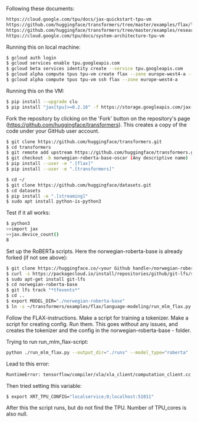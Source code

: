 Following these documents:
```bash
https://cloud.google.com/tpu/docs/jax-quickstart-tpu-vm
https://github.com/huggingface/transformers/tree/master/examples/flax/language-modeling#masked-language-modeling
https://github.com/huggingface/transformers/tree/master/examples/research_projects/jax-projects#how-to-install-relevant-libraries
https://cloud.google.com/tpu/docs/system-architecture-tpu-vm
```

Running this on local machine:
```bash
$ gcloud auth login
$ gcloud services enable tpu.googleapis.com
$ gcloud beta services identity create --service tpu.googleapis.com
$ gcloud alpha compute tpus tpu-vm create flax --zone europe-west4-a --accelerator-type v3-8 --version v2-alpha
$ gcloud alpha compute tpus tpu-vm ssh flax --zone europe-west4-a
```

Running this on the VM:
```bash
$ pip install --upgrade clu
$ pip install "jax[tpu]>=0.2.16" -f https://storage.googleapis.com/jax-releases/libtpu_releases.html
```

Fork the repository by clicking on the 'Fork' button on the repository's page (https://github.com/huggingface/transformers). This creates a copy of the code under your GitHub user account.
```bash
$ git clone https://github.com/huggingface/transformers.git
$ cd transformers
$ git remote add upstream https://github.com/huggingface/transformers.git
$ git checkout -b norwegian-roberta-base-oscar (Any descriptive name)
$ pip install --user -e ".[flax]" 
$ pip install --user -e ".[transformers]"

$ cd ~/
$ git clone https://github.com/huggingface/datasets.git
$ cd datasets
$ pip install -e ".[streaming]"
$ sudo apt install python-is-python3

```

Test if it all works:
```bash
$ python3
>>import jax
>>jax.device_count()
8
```

Set up the RoBERTa scripts. Here the norwegian-roberta-base is already forked (if not see above):

```bash
$ git clone https://huggingface.co/<your Github handle>/norwegian-roberta-base
$ curl -s https://packagecloud.io/install/repositories/github/git-lfs/script.deb.sh | sudo bash
$ sudo apt-get install git-lfs
$ cd norwegian-roberta-base
$ git lfs track "*tfevents*"
$ cd ..
$ export MODEL_DIR="./norwegian-roberta-base"
$ ln -s ~/transformers/examples/flax/language-modeling/run_mlm_flax.py run_mlm_flax.py

```

Follow the FLAX-instructions. Make a script for training a tokenizer. Make a script for creating config. Run them. This goes without any issues, and creates the tokenizer and the config in the norwegian-roberta-base - folder.


Trying to run run_mlm_flax-script:
```bash
python ./run_mlm_flax.py --output_dir="./runs" --model_type="roberta" --config_name="${MODEL_DIR}" --tokenizer_name="${MODEL_DIR}" --dataset_name="oscar" --dataset_config_name="unshuffled_deduplicated_no" --max_seq_length="128" --weight_decay="0.01" --per_device_train_batch_size="128" --per_device_eval_batch_size="128"  --learning_rate="3e-4" --warmup_steps="1000" --overwrite_output_dir --pad_to_max_length --num_train_epochs="10" --adam_beta1="0.9" --adam_beta2="0.98"
```
Lead to this error:
```bash
RuntimeError: tensorflow/compiler/xla/xla_client/computation_client.cc:273 : Missing XLA configuration
```

Then tried setting this variable:

```bash
$ export XRT_TPU_CONFIG="localservice;0;localhost:51011"
```

After this the script runs, but do not find the TPU. Number of TPU_cores is also null.






